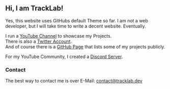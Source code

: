## Hi, I am TrackLab!

Yes, this website uses GitHubs default Theme so far. I am not a web developer, but I will take time to write a decent website. Eventually.

I run a [YouTube Channel](https://www.youtube.com/c/TrackLab/featured) to showcase my Projects.<br/>
There is also a [Twitter Account](https://twitter.com/TrackLabs).<br/>
And of course there is a [GitHub Page](https://github.com/TrackLab) that lists some of my projects publicly.<br/>  

For my YouTube Community, I created a [Discord Server](discord.tracklab.dev).<br/>

### Contact
The best way to contact me is over E-Mail: contact@tracklab.dev
